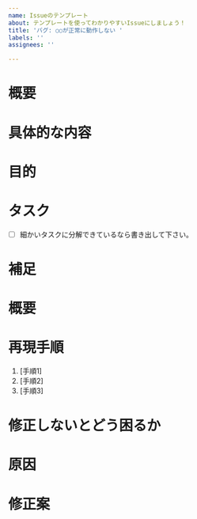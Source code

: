 ```yaml
---
name: Issueのテンプレート
about: テンプレートを使ってわかりやすいIssueにしましょう！
title: 'バグ: ○○が正常に動作しない '
labels: ''
assignees: ''

---
```


<!-- あくまでテンプレートなので必ずしもすべての項目を埋めなくてよいです -->

<!-- 機能追加等の要望型Issueのテンプレート -->

# 概要
<!-- 一行程度に簡潔に説明してください。 -->

# 具体的な内容
<!-- 箇条書きでいいので、動作の具体的な内容を説明してください。 -->

# 目的
<!-- どのような経緯でこの問題が発生し、これを追加することで、何が解決できるのか -->

# タスク
- [ ] 細かいタスクに分解できているなら書き出して下さい。

# 補足
<!--  その他の情報やスクリーンショット、検討した他の解決策や機能など -->



<!-- バグ報告型Issueのテンプレート -->

# 概要
<!-- 一行程度で簡潔に説明してください。例えば、「 特定のページがロードされない」など-->

# 再現手順
1. [手順1]
2. [手順2]
3. [手順3]

# 修正しないとどう困るか
<!-- 例えば、「ユーザーは正常にログインできない」など -->

# 原因
<!-- 例えば、「特定のAPI呼び出しが失敗しているため」など -->

# 修正案
<!-- 例えば、「APIのエンドポイントを修正する」などの技術的な解決案など -->
